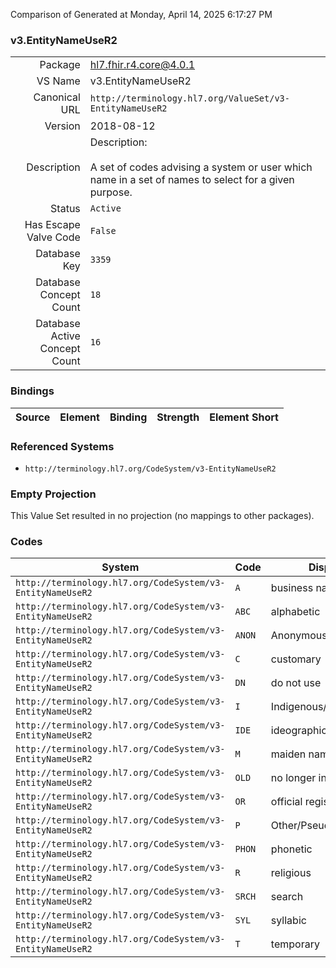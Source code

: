 Comparison of 
Generated at Monday, April 14, 2025 6:17:27 PM

### v3.EntityNameUseR2

|      |     |
| ---: | --- |
| Package | hl7.fhir.r4.core@4.0.1 |
| VS Name | v3.EntityNameUseR2 |
| Canonical URL | `http://terminology.hl7.org/ValueSet/v3-EntityNameUseR2` |
| Version | 2018-08-12 |
| Description | Description:<br/><br/>A set of codes advising a system or user which name in a set of names to select for a given purpose. |
| Status | `Active` |
| Has Escape Valve Code | `False` |
| Database Key | `3359` |
| Database Concept Count | `18` |
| Database Active Concept Count | `16` |
### Bindings

| Source | Element | Binding | Strength | Element Short |
| ------ | ------- | ------- | -------- | ------------- |

### Referenced Systems

* `http://terminology.hl7.org/CodeSystem/v3-EntityNameUseR2`
### Empty Projection

This Value Set resulted in no projection (no mappings to other packages).

### Codes

| System | Code | Display |
| ------ | ---- | ------- |
| `http://terminology.hl7.org/CodeSystem/v3-EntityNameUseR2` | `A` | business name |
| `http://terminology.hl7.org/CodeSystem/v3-EntityNameUseR2` | `ABC` | alphabetic |
| `http://terminology.hl7.org/CodeSystem/v3-EntityNameUseR2` | `ANON` | Anonymous |
| `http://terminology.hl7.org/CodeSystem/v3-EntityNameUseR2` | `C` | customary |
| `http://terminology.hl7.org/CodeSystem/v3-EntityNameUseR2` | `DN` | do not use |
| `http://terminology.hl7.org/CodeSystem/v3-EntityNameUseR2` | `I` | Indigenous/Tribal |
| `http://terminology.hl7.org/CodeSystem/v3-EntityNameUseR2` | `IDE` | ideographic |
| `http://terminology.hl7.org/CodeSystem/v3-EntityNameUseR2` | `M` | maiden name |
| `http://terminology.hl7.org/CodeSystem/v3-EntityNameUseR2` | `OLD` | no longer in use |
| `http://terminology.hl7.org/CodeSystem/v3-EntityNameUseR2` | `OR` | official registry name |
| `http://terminology.hl7.org/CodeSystem/v3-EntityNameUseR2` | `P` | Other/Pseudonym/Alias |
| `http://terminology.hl7.org/CodeSystem/v3-EntityNameUseR2` | `PHON` | phonetic |
| `http://terminology.hl7.org/CodeSystem/v3-EntityNameUseR2` | `R` | religious |
| `http://terminology.hl7.org/CodeSystem/v3-EntityNameUseR2` | `SRCH` | search |
| `http://terminology.hl7.org/CodeSystem/v3-EntityNameUseR2` | `SYL` | syllabic |
| `http://terminology.hl7.org/CodeSystem/v3-EntityNameUseR2` | `T` | temporary |
